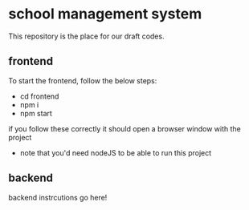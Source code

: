 # school management system
This repository is the place for our draft codes. 


## frontend

To start the frontend, follow the below steps:  
+ cd frontend
+ npm i
+ npm start

if you follow these correctly it should open a browser window with the project

+ note that you'd need nodeJS to be able to run this project

## backend

backend instrcutions go here!